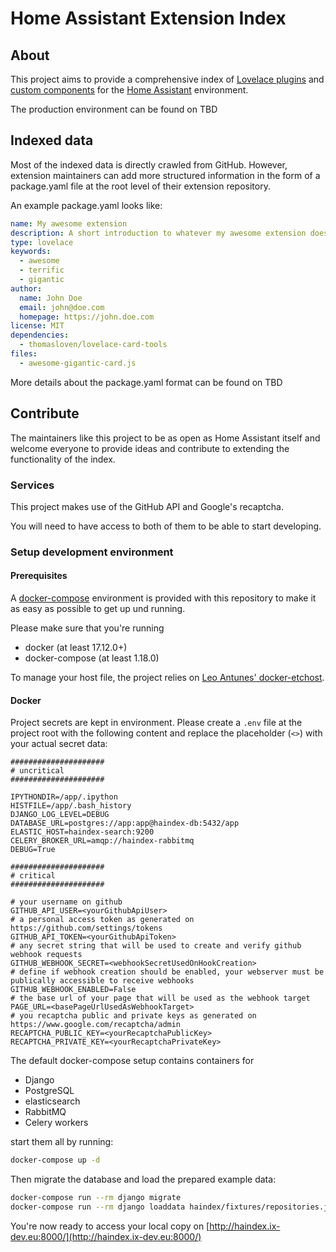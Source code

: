 # Home Assistant Extension Index

## About

This project aims to provide a comprehensive index of [Lovelace plugins](https://developers.home-assistant.io/docs/en/lovelace_custom_card.html) and [custom components](https://developers.home-assistant.io/docs/en/development_index.html) for the [Home Assistant](https://www.home-assistant.io/) environment.

The production environment can be found on TBD

## Indexed data

Most of the indexed data is directly crawled from GitHub. However, extension maintainers can add more structured information in the form of a package.yaml file at the root level of their extension repository.

An example package.yaml looks like:

```yaml
name: My awesome extension
description: A short introduction to whatever my awesome extension does
type: lovelace
keywords:
  - awesome
  - terrific
  - gigantic
author:
  name: John Doe
  email: john@doe.com
  homepage: https://john.doe.com
license: MIT
dependencies:
  - thomasloven/lovelace-card-tools
files:
  - awesome-gigantic-card.js
```

More details about the package.yaml format can be found on TBD

## Contribute

The maintainers like this project to be as open as Home Assistant itself and welcome everyone to provide ideas and contribute to extending the functionality of the index. 

### Services

This project makes use of the GitHub API and Google's recaptcha.

You will need to have access to both of them to be able to start developing.

### Setup development environment

#### Prerequisites

A [docker-compose](https://docs.docker.com/compose/) environment is provided with this repository to make it as easy as possible to get up und running.

Please make sure that you're running

- docker (at least 17.12.0+)
- docker-compose (at least 1.18.0)

To manage your host file, the project relies on [Leo Antunes' docker-etchost](chttps://github.com/costela/docker-etchosts).

#### Docker

Project secrets are kept in environment. Please create a `.env` file at the project root with the following content and replace the placeholder (`<>`) with your actual secret data:

```
#####################
# uncritical
#####################

IPYTHONDIR=/app/.ipython
HISTFILE=/app/.bash_history
DJANGO_LOG_LEVEL=DEBUG
DATABASE_URL=postgres://app:app@haindex-db:5432/app
ELASTIC_HOST=haindex-search:9200
CELERY_BROKER_URL=amqp://haindex-rabbitmq
DEBUG=True

#####################
# critical
#####################

# your username on github
GITHUB_API_USER=<yourGithubApiUser>
# a personal access token as generated on https://github.com/settings/tokens
GITHUB_API_TOKEN=<yourGithubApiToken>
# any secret string that will be used to create and verify github webhook requests
GITHUB_WEBHOOK_SECRET=<webhookSecretUsedOnHookCreation>
# define if webhook creation should be enabled, your webserver must be publically accessible to receive webhooks
GITHUB_WEBHOOK_ENABLED=False
# the base url of your page that will be used as the webhook target
PAGE_URL=<basePageUrlUsedAsWebhookTarget>
# you recaptcha public and private keys as generated on https://www.google.com/recaptcha/admin
RECAPTCHA_PUBLIC_KEY=<yourRecaptchaPublicKey>
RECAPTCHA_PRIVATE_KEY=<yourRecaptchaPrivateKey>
```

The default docker-compose setup contains containers for
- Django
- PostgreSQL
- elasticsearch
- RabbitMQ
- Celery workers

start them all by running:

```bash
docker-compose up -d
```

Then migrate the database and load the prepared example data:

```bash
docker-compose run --rm django migrate
docker-compose run --rm django loaddata haindex/fixtures/repositories.json
```

You're now ready to access your local copy on [http://haindex.ix-dev.eu:8000/](http://haindex.ix-dev.eu:8000/)
